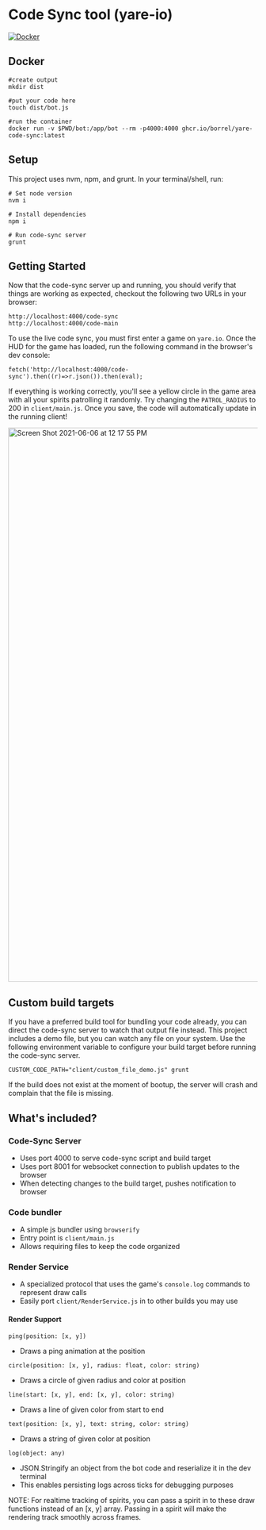 # Code Sync tool (yare-io)
[![Docker](https://github.com/borrel/yare-code-sync/actions/workflows/docker-publish.yml/badge.svg?branch=main)](https://github.com/borrel/yare-code-sync/actions/workflows/docker-publish.yml)

## Docker

```
#create output
mkdir dist

#put your code here
touch dist/bot.js

#run the container
docker run -v $PWD/bot:/app/bot --rm -p4000:4000 ghcr.io/borrel/yare-code-sync:latest
```


## Setup
This project uses nvm, npm, and grunt. In your terminal/shell, run:
```
# Set node version
nvm i

# Install dependencies
npm i

# Run code-sync server
grunt
```

## Getting Started
Now that the code-sync server up and running, you should verify that things are working as expected, checkout the following two URLs in your browser:
```
http://localhost:4000/code-sync
http://localhost:4000/code-main
```
To use the live code sync, you must first enter a game on `yare.io`. Once the HUD for the game has loaded, run the following command in the browser's dev console:
```
fetch('http://localhost:4000/code-sync').then((r)=>r.json()).then(eval);
```
If everything is working correctly, you'll see a yellow circle in the game area with all your spirits patrolling it randomly. Try changing the `PATROL_RADIUS` to 200 in `client/main.js`. Once you save, the code will automatically update in the running client!

<img width="1117" alt="Screen Shot 2021-06-06 at 12 17 55 PM" src="https://user-images.githubusercontent.com/1320825/120931830-4693a100-c6c1-11eb-987a-8b06a12c6457.png">

## Custom build targets
If you have a preferred build tool for bundling your code already, you can direct the code-sync server to watch that output file instead. This project includes a demo file, but you can watch any file on your system. Use the following environment variable to configure your build target before running the code-sync server.
```
CUSTOM_CODE_PATH="client/custom_file_demo.js" grunt
```
If the build does not exist at the moment of bootup, the server will crash and complain that the file is missing.

## What's included?
### Code-Sync Server
- Uses port 4000 to serve code-sync script and build target
- Uses port 8001 for websocket connection to publish updates to the browser
- When detecting changes to the build target, pushes notification to browser

### Code bundler
- A simple js bundler using `browserify`
- Entry point is `client/main.js`
- Allows requiring files to keep the code organized

### Render Service
- A specialized protocol that uses the game's `console.log` commands to represent draw calls
- Easily port `client/RenderService.js` in to other builds you may use

#### Render Support
`ping(position: [x, y])`
- Draws a ping animation at the position

`circle(position: [x, y], radius: float, color: string)`
- Draws a circle of given radius and color at position

`line(start: [x, y], end: [x, y], color: string)`
- Draws a line of given color from start to end

`text(position: [x, y], text: string, color: string)`
- Draws a string of given color at position

`log(object: any)`
- JSON.Stringify an object from the bot code and reserialize it in the dev terminal
- This enables persisting logs across ticks for debugging purposes

NOTE: For realtime tracking of spirits, you can pass a spirit in to these draw functions instead of an [x, y] array. Passing in a spirit will make the rendering track smoothly across frames.
